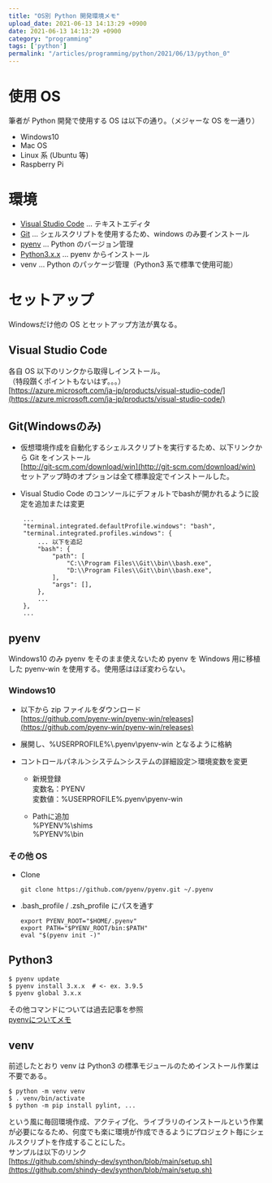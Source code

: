 ```yaml
---
title: "OS別 Python 開発環境メモ"
upload_date: 2021-06-13 14:13:29 +0900
date: 2021-06-13 14:13:29 +0900
category: "programming"
tags: ['python']
permalink: "/articles/programming/python/2021/06/13/python_0"
---
```


# 使用 OS
筆者が Python 開発で使用する OS は以下の通り。（メジャーな OS を一通り）
- Windows10
- Mac OS
- Linux 系 (Ubuntu 等)
- Raspberry Pi


# 環境
- [Visual Studio Code](#visual-studio-code) ... テキストエディタ
- [Git](#gitwindowsのみ) ... シェルスクリプトを使用するため、windows のみ要インストール
- [pyenv](#pyenv) ... Python のバージョン管理
- [Python3.x.x](#python3) ... pyenv からインストール
- venv ... Python のパッケージ管理（Python3 系で標準で使用可能）

# セットアップ
Windowsだけ他の OS とセットアップ方法が異なる。

## Visual Studio Code
各自 OS 以下のリンクから取得しインストール。  
（特段躓くポイントもないはず。。。）  
[https://azure.microsoft.com/ja-jp/products/visual-studio-code/](https://azure.microsoft.com/ja-jp/products/visual-studio-code/)  

## Git(Windowsのみ)
- 仮想環境作成を自動化するシェルスクリプトを実行するため、以下リンクから Git をインストール  
[http://git-scm.com/download/win](http://git-scm.com/download/win)  
セットアップ時のオプションは全て標準設定でインストールした。

- Visual Studio Code のコンソールにデフォルトでbashが開かれるように設定を追加または変更
```
    ... 
    "terminal.integrated.defaultProfile.windows": "bash",
    "terminal.integrated.profiles.windows": {
        ... 以下を追記
        "bash": {
            "path": [
                "C:\\Program Files\\Git\\bin\\bash.exe",
                "D:\\Program Files\\Git\\bin\\bash.exe",
            ],
            "args": [],
        },
        ...
    },
    ...
```


## pyenv  
Windows10 のみ pyenv をそのまま使えないため pyenv を Windows 用に移植した pyenv-win を使用する。使用感はほぼ変わらない。

### Windows10
- 以下から zip ファイルをダウンロード  
[https://github.com/pyenv-win/pyenv-win/releases](https://github.com/pyenv-win/pyenv-win/releases)  

- 展開し、%USERPROFILE%\\.pyenv\pyenv-win となるように格納  

- コントロールパネル＞システム＞システムの詳細設定＞環境変数を変更  
    - 新規登録  
    変数名：PYENV  
    変数値：%USERPROFILE%\.pyenv\pyenv-win  

    - Pathに追加  
    %PYENV%\shims  
    %PYENV%\bin  

### その他 OS
- Clone  
    ```
    git clone https://github.com/pyenv/pyenv.git ~/.pyenv
    ```

- .bash_profile / .zsh_profile  にパスを通す
    ```
    export PYENV_ROOT="$HOME/.pyenv"
    export PATH="$PYENV_ROOT/bin:$PATH"
    eval "$(pyenv init -)"
    ```

## Python3
```
$ pyenv update
$ pyenv install 3.x.x  # <- ex. 3.9.5
$ pyenv global 3.x.x
```
その他コマンドについては過去記事を参照  
[pyenvについてメモ](/articles/programming/python/2021/06/03/python_0)


## venv  
前述したとおり venv は Python3 の標準モジュールのためインストール作業は不要である。
```
$ python -m venv venv
$ . venv/bin/activate
$ python -m pip install pylint, ...
```
という風に毎回環境作成、アクティブ化、ライブラリのインストールという作業が必要になるため、何度でも楽に環境が作成できるようにプロジェクト毎にシェルスクリプトを作成することにした。  
サンプルは以下のリンク  
[https://github.com/shindy-dev/synthon/blob/main/setup.sh](https://github.com/shindy-dev/synthon/blob/main/setup.sh)
